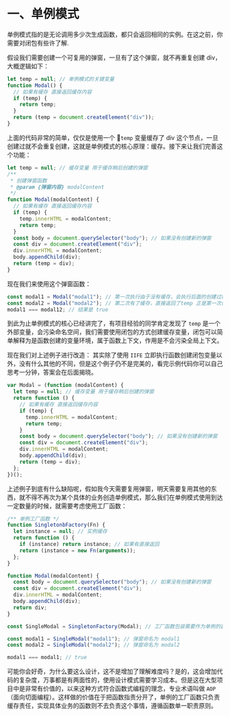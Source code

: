 # 一、单例模式
单例模式指的是无论调用多少次生成函数，都只会返回相同的实例。在这之前，你需要对闭包有些许了解.

假设我们需要创建一个可复用的弹窗，一旦有了这个弹窗，就不再重复创建 div，大概逻辑如下：

```js
let temp = null; // 单例模式的关键变量
function Modal() {
  // 如果有缓存 直接返回缓存内容
  if (temp) {
    return temp;
  }
  return (temp = document.createElement("div"));
}
```

上面的代码非常的简单，仅仅是使用一个 `temp` 变量缓存了 div 这个节点，一旦创建过就不会重复创建，这就是单例模式的核心原理：缓存。接下来让我们完善这个功能：

```js
let temp = null; // 缓存变量 用于缓存稍后创建的弹窗
/**
 * 创建弹窗函数
 * @param {弹窗内容} modalContent
 */
function Modal(modalContent) {
  // 如果有缓存 直接返回缓存内容
  if (temp) {
    temp.innerHTML = modalContent;
    return temp;
  }
  const body = document.querySelector("body"); // 如果没有创建新的弹窗
  const div = document.createElement("div");
  div.innerHTML = modalContent;
  body.appendChild(div);
  return (temp = div);
}
```

现在我们来使用这个弹窗函数：

```js
const modal1 = Modal("modal1"); // 第一次执行由于没有缓存，会执行后面的创建过程
const modal2 = Modal("modal2"); // 第二次有了缓存，直接返回了temp 正是第一次创建好的temp
modal1 === modal12; // 结果是 true
```

到此为止单例模式的核心已经讲完了，有项目经验的同学肯定发现了 `temp` 是一个外部变量，会污染命名空间，我们需要使用闭包的方式创建缓存变量，闭包可以简单解释为是函数创建的变量环境，属于函数上下文，作用是不会污染全局上下文。

现在我们对上述例子进行改造：
其实除了使用 `IIFE` 立即执行函数创建闭包变量以外，没有什么其他的不同，但是这个例子仍不是完美的，看完示例代码你可以自己思考一分钟，答案会在后面揭晓。

```js
var Modal = (function (modalContent) {
  let temp = null; // 缓存变量 用于缓存稍后创建的弹窗
  return function () {
    // 如果有缓存 直接返回缓存内容
    if (temp) {
      temp.innerHTML = modalContent;
      return temp;
    }
    const body = document.querySelector("body"); // 如果没有创建新的弹窗
    const div = document.createElement("div");
    div.innerHTML = modalContent;
    body.appendChild(div);
    return (temp = div);
  };
})();
```

上述例子到底有什么缺陷呢，假如我今天需要复用弹窗，明天需要复用其他的东西，就不得不再次为某个具体的业务创造单例模式，那么我们在单例模式使用到达一定数量的时候，就需要考虑使用工厂函数：

```js
/** 单例工厂函数 */
function SingletonbFactory(Fn) {
  let instance = null; // 实例缓存
  return function () {
    if (instance) return instance; // 如果有直接返回
    return (instance = new Fn(arguments));
  };
}

function Modal(modalContent) {
  const body = document.querySelector("body"); // 如果没有创建新的弹窗
  const div = document.createElement("div");
  div.innerHTML = modalContent;
  body.appendChild(div);
  return div;
}

const SingleModal = SingletonFactory(Modal); // 工厂函数包装需要作为单例的函数

const modal1 = SingleModal("modal1"); // 弹窗命名为 modal1
const modal2 = SingleModal("modal2"); // 弹窗命名为 modal2

modal1 === modal1; // true
```

可能你会好奇，为什么要这么设计，这不是增加了理解难度吗？是的，这会增加代码的复杂度，万事都是有两面性的，使用设计模式需要学习成本。但是这在大型项目中是非常有价值的，以来这种方式符合函数式编程的理念，专业术语叫做 `AOP` （面向切面编程）。这样做的价值在于把函数指责分开了，单例的工厂函数只负责缓存责任，实现具体业务的函数则不去负责这个事情，遵循函数单一职责原则。

